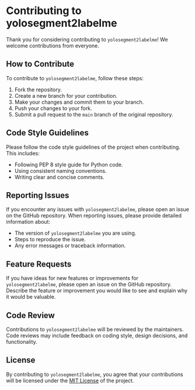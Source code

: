 # Contributing to yolosegment2labelme

Thank you for considering contributing to `yolosegment2labelme`! We welcome contributions from everyone.

## How to Contribute

To contribute to `yolosegment2labelme`, follow these steps:

1. Fork the repository.
2. Create a new branch for your contribution.
3. Make your changes and commit them to your branch.
4. Push your changes to your fork.
5. Submit a pull request to the `main` branch of the original repository.

## Code Style Guidelines

Please follow the code style guidelines of the project when contributing. This includes:

- Following PEP 8 style guide for Python code.
- Using consistent naming conventions.
- Writing clear and concise comments.

## Reporting Issues

If you encounter any issues with `yolosegment2labelme`, please open an issue on the GitHub repository. When reporting issues, please provide detailed information about:

- The version of `yolosegment2labelme` you are using.
- Steps to reproduce the issue.
- Any error messages or traceback information.

## Feature Requests

If you have ideas for new features or improvements for `yolosegment2labelme`, please open an issue on the GitHub repository. Describe the feature or improvement you would like to see and explain why it would be valuable.

## Code Review

Contributions to `yolosegment2labelme` will be reviewed by the maintainers. Code reviews may include feedback on coding style, design decisions, and functionality.

## License

By contributing to `yolosegment2labelme`, you agree that your contributions will be licensed under the [MIT License](LICENSE) of the project.